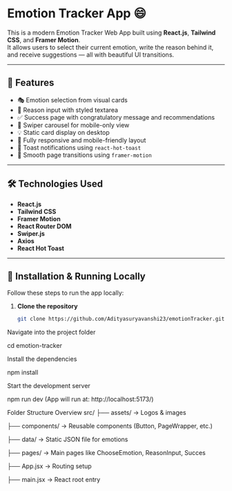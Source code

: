 # Emotion Tracker App 😄

This is a modern Emotion Tracker Web App built using **React.js**, **Tailwind CSS**, and **Framer Motion**.  
It allows users to select their current emotion, write the reason behind it, and receive suggestions — all with beautiful UI transitions.

---

## 📌 Features

- 🎭 Emotion selection from visual cards
- 📝 Reason input with styled textarea
- ✅ Success page with congratulatory message and recommendations
- 📱 Swiper carousel for mobile-only view
- 💡 Static card display on desktop
- 🎨 Fully responsive and mobile-friendly layout
- 🔔 Toast notifications using `react-hot-toast`
- 🚀 Smooth page transitions using `framer-motion`

---

## 🛠️ Technologies Used

- **React.js**
- **Tailwind CSS**
- **Framer Motion**
- **React Router DOM**
- **Swiper.js**
- **Axios**
- **React Hot Toast**

---

## 🧾 Installation & Running Locally

Follow these steps to run the app locally:

1. **Clone the repository**
   ```bash
   git clone https://github.com/Adityasuryavanshi23/emotionTracker.git


Navigate into the project folder

cd emotion-tracker

Install the dependencies

npm install

Start the development server

npm run dev (App will run at: http://localhost:5173/)

Folder Structure Overview
src/
├── assets/           → Logos & images

├── components/       → Reusable components (Button, PageWrapper, etc.)

├── data/             → Static JSON file for emotions

├── pages/            → Main pages like ChooseEmotion, ReasonInput, Succes

├── App.jsx           → Routing setup

├── main.jsx          → React root entry
